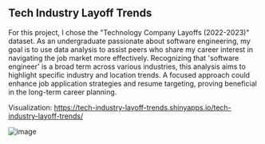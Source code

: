 ## Tech Industry Layoff Trends

For this project, I chose the "Technology Company Layoffs (2022-2023)" dataset. 
As an undergraduate passionate about software engineering, my goal is to use data analysis to assist peers who share my career interest in navigating the job market more effectively. Recognizing that 'software engineer' is a broad term across various industries, this analysis aims to highlight specific industry and location trends. A focused approach could enhance job application strategies and resume targeting, proving beneficial in the long-term career planning.

Visualization: https://tech-industry-layoff-trends.shinyapps.io/tech-industry-layoff-trends/

![image](https://github.com/user-attachments/assets/4e39558f-2f6f-4cec-920a-38169ff1124b)
